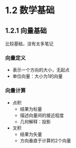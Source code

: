 # 1.2 数学基础

## 1.2.1 向量基础

比较基础，没有太多笔记

### 向量定义

* 表示一个方向的大小，无起点
* 单位向量：大小为1的向量

### 向量计算

* 点积
  * 结果为标量
  * 描述向量间的接近程度
  * 几何解释：投影
* 叉积
  * 结果为矢量
  * 方向垂直于计算的2个向量

